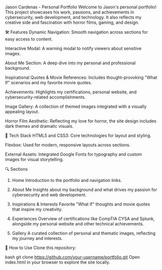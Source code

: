 Jason Cardenas - Personal Portfolio
Welcome to Jason's personal portfolio! This project showcases his work, passions, and achievements in cybersecurity, web development, and technology. It also reflects my creative side and fascination with horror films, gaming, and design.

🛠️ Features
Dynamic Navigation: Smooth navigation across sections for easy access to content.

Interactive Modal: A warning modal to notify viewers about sensitive images.

About Me Section: A deep dive into my personal and professional background.

Inspirational Quotes & Movie References: Includes thought-provoking "What If" scenarios and my favorite movie quotes.

Achievements: Highlights my certifications, personal website, and cybersecurity-related accomplishments.

Image Gallery: A collection of themed images integrated with a visually appealing layout.

Horror Film Aesthetic: Reflecting my love for horror, the site design includes dark themes and dramatic visuals.

🌟 Tech Stack
HTML5 and CSS3: Core technologies for layout and styling.

Flexbox: Used for modern, responsive layouts across sections.

External Assets: Integrated Google Fonts for typography and custom images for visual storytelling.

🔍 Sections
1. Home
Introduction to the portfolio and navigation links.

2. About Me
Insights about my background and what drives my passion for cybersecurity and web development.

3. Inspirations & Interests
Favorite "What If" thoughts and movie quotes that inspire my creativity.

4. Experiences
Overview of certifications like CompTIA CYSA and Splunk, alongside my personal website and other technical achievements.

5. Gallery
A curated collection of personal and thematic images, reflecting my journey and interests.

🎯 How to Use
Clone this repository:

bash
git clone https://github.com/your-username/portfolio.git
Open index.html in your browser to explore the site locally.
